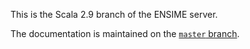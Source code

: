 This is the Scala 2.9 branch of the ENSIME server.

The documentation is maintained on the [`master` branch](/ensime/ensime-server).

